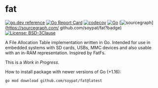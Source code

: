 # fat
[![go.dev reference](https://pkg.go.dev/badge/github.com/soypat/fat)](https://pkg.go.dev/github.com/soypat/fat)
[![Go Report Card](https://goreportcard.com/badge/github.com/soypat/fat)](https://goreportcard.com/report/github.com/soypat/fat)
[![codecov](https://codecov.io/gh/soypat/fat/branch/main/graph/badge.svg)](https://codecov.io/gh/soypat/fat)
[![Go](https://github.com/soypat/fat/actions/workflows/go.yml/badge.svg)](https://github.com/soypat/fat/actions/workflows/go.yml)
[![sourcegraph](https://sourcegraph.com/github.com/soypat/fat/-/badge.svg)](https://sourcegraph.com/
github.com/soypat/fat?badge)
[![License: BSD-3Clause](https://img.shields.io/badge/License-BSD-3.svg)](https://opensource.org/licenses/bsd-3-clause)

A File Allocation Table implementation written in Go. Intended for use in embedded systems 
with SD cards, USBs, MMC devices and also usable with an in-RAM representation. Inspired by FatFs.

This is a *Work in Progress*.

How to install package with newer versions of Go (+1.16):
```sh
go mod download github.com/soypat/fat@latest
```
